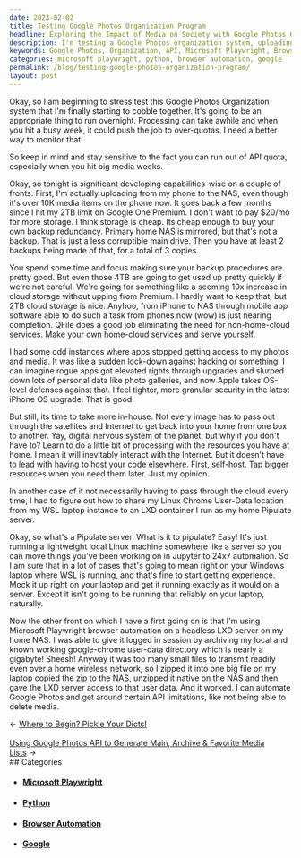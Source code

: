 ```yaml
---
date: 2023-02-02
title: Testing Google Photos Organization Program
headline: Exploring the Impact of Media on Society with Google Photos Organization
description: I'm testing a Google Photos organization system, uploading photos to my NAS, and setting up a home cloud to increase my storage capabilities. To get around certain API limitations, I'm using Microsoft Playwright browser automation on a headless LXD server. In this blog post, I discuss the impact of media on society and how it can be used to shape public opinion and create a more informed and connected society. Read more to find out my thoughts on this important topic.
keywords: Google Photos, Organization, API, Microsoft Playwright, Browser Automation, Headless LXD, Server, Media, Society, Public Opinion, Informed, Connected
categories: microsoft playwright, python, browser automation, google
permalink: /blog/testing-google-photos-organization-program/
layout: post
---
```



Okay, so I am beginning to stress test this Google Photos Organization system
that I'm finally starting to cobble together. It's going to be an appropriate
thing to run overnight. Processing can take awhile and when you hit a busy
week, it could push the job to over-quotas. I need a better way to monitor
that.

So keep in mind and stay sensitive to the fact you can run out of API quota,
especially when you hit big media weeks.

Okay, so tonight is significant developing capabilities-wise on a couple of
fronts. First, I'm actually uploading from my phone to the NAS, even though
it's over 10K media items on the phone now. It goes back a few months since I
hit my 2TB limit on Google One Premium. I don't want to pay $20/mo for more
storage. I think storage is cheap. Its cheap enough to buy your own backup
redundancy. Primary home NAS is mirrored, but that's not a backup. That is just
a less corruptible main drive. Then you have at least 2 backups being made of
that, for a total of 3 copies.

You spend some time and focus making sure your backup procedures are pretty
good. But even those 4TB are going to get used up pretty quickly if we're not
careful. We're going for something like a seeming 10x increase in cloud storage
without upping from Premium. I hardly want to keep that, but 2TB cloud storage
is nice. Anyhoo, from iPhone to NAS through mobile app software able to do such
a task from phones now (wow) is just nearing completion. QFile does a good job
eliminating the need for non-home-cloud services. Make your own home-cloud
services and serve yourself.

I had some odd instances where apps stopped getting access to my photos and
media. It was like a sudden lock-down against hacking or something. I can
imagine rogue apps got elevated rights through upgrades and slurped down lots
of personal data like photo galleries, and now Apple takes OS-level defenses
against that. I feel tighter, more granular security in the latest iPhone OS
upgrade. That is good.

But still, its time to take more in-house. Not every image has to pass out
through the satellites and Internet to get back into your home from one box to
another. Yay, digital nervous system of the planet, but why if you don't have
to? Learn to do a little bit of processing with the resources you have at home.
I mean it will inevitably interact with the Internet. But it doesn't have to
lead with having to host your code elsewhere. First, self-host. Tap bigger
resources when you need them later. Just my opinion.

In another case of it not necessarily having to pass through the cloud every
time, I had to figure out how to share my Linux Chrome User-Data location from
my WSL laptop instance to an LXD container I run as my home Pipulate server.

Okay, so what's a Pipulate server. What is it to pipulate? Easy! It's just
running a lightweight local Linux machine somewhere like a server so you can
move things you've been working on in Jupyter to 24x7 automation. So I am sure
that in a lot of cases that's going to mean right on your Windows laptop where
WSL is running, and that's fine to start getting experience. Mock it up right
on your laptop and get it running exactly as it would on a server. Except it
isn't going to be running that reliably on your laptop, naturally.

Now the other front on which I have a first going on is that I'm using
Microsoft Playwright browser automation on a headless LXD server on my home
NAS. I was able to give it logged in session by archiving my local and known
working google-chrome user-data directory which is nearly a gigabyte! Sheesh!
Anyway it was too many small files to transmit readily even over a home
wireless network, so I zipped it into one big file on my laptop copied the zip
to the NAS, unzipped it native on the NAS and then gave the LXD server access
to that user data. And it worked. I can automate Google Photos and get around
certain API limitations, like not being able to delete media.


<div class="arrow-links"><div class="post-nav-prev"><span class="arrow">&larr;&nbsp;</span><a href="/blog/where-to-begin-pickle-your-dicts/">Where to Begin? Pickle Your Dicts!</a></div> &nbsp; <div class="post-nav-next"><a href="/blog/using-google-photos-api-to-generate-main-archive-favorite-media-lists/">Using Google Photos API to Generate Main, Archive & Favorite Media Lists</a><span class="arrow">&nbsp;&rarr;</span></div></div>
## Categories

<ul>
<li><h4><a href='/microsoft-playwright/'>Microsoft Playwright</a></h4></li>
<li><h4><a href='/python/'>Python</a></h4></li>
<li><h4><a href='/browser-automation/'>Browser Automation</a></h4></li>
<li><h4><a href='/google/'>Google</a></h4></li></ul>